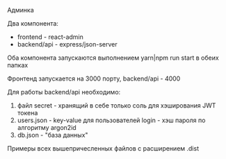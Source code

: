Админка

Два компонента:
* frontend - react-admin
* backend/api - express/json-server

Оба компонента запускаются выполнением yarn|npm run start в обеих папках

Фронтенд запускается на 3000 порту, backend/api - 4000


Для работы backend/api необходимо:

1) файл secret - хранящий в себе только соль для хэширования JWT токена
2) users.json - key-value для пользователей login - хэш пароля по алгоритму argon2id
3) db.json - "база данных" 

Примеры всех вышепричесленных файлов с расширением .dist
